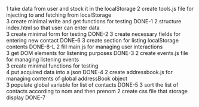 1	take data from user and stock it in the localStorage
2		create tools.js file for injecting to and fetching from localStorage	
3			create minimal write and get functions for testing			DONE-1
2		structure index.html so that user can enter data			
3			create minimal form for testing						DONE-2
3			create necessary fields for entering new contact			DONE-6
3			create section for listing localStorage contents			DONE-8-L
2		fill main.js for managing user interactions				
3			get DOM elements for listening purposes					DONE-3
2		create events.js file for managing listening events			
3			create minimal functions for testing					
4				put acquired data into a json					DONE-4
2		create addressbook.js for managing contents of global addressBook object 	
3			populate global variable for list of contacts				DONE-5
3			sort the list of contacts according to nom and then prenom
2		create css file that storage display						DONE-7
